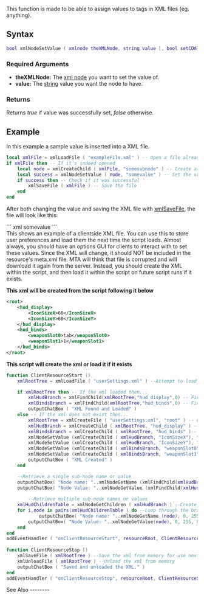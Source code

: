 This function is made to be able to assign values to tags in XML files (eg. <something>anything</something>).

Syntax
------

``` lua
bool xmlNodeSetValue ( xmlnode theXMLNode, string value [, bool setCDATA = false] )            
```

### Required Arguments

-   **theXMLNode:** The [xml node](/xml_node.md "wikilink") you want to set the value of.
-   **value:** The [string](/string.md "wikilink") value you want the node to have.

### Returns

Returns *true* if value was successfully set, *false* otherwise.

Example
-------

<section name="Server Example" class="server" show="false">
In this example a sample value is inserted into a XML file.

``` lua
local xmlFile = xmlLoadFile ( "exampleFile.xml" ) -- Open a file already created
if xmlFile then -- If it's indeed opened
    local node = xmlCreateChild ( xmlFile, "somesubnode" ) -- Create a new subnode
    local success = xmlNodeSetValue ( node, "somevalue" ) -- Set the value of it
    if success then -- Check if it was successful
        xmlSaveFile ( xmlFile ) -- Save the file
    end
end
```

After both changing the value and saving the XML file with [xmlSaveFile](/xmlSaveFile.md "wikilink"), the file will look like this:

<section name="exampleFile.xml" class="server" show="true">
``` xml
<somenode>
    <somesubnode>somevalue</somesubnode>
</somenode>
```

</section>
<section name="Client Example: Save and load from a clientside XML" class="client" show="true">
This shows an example of a clientside XML file. You can use this to store user preferences and load them the next time the script loads. Almost always, you should have an options GUI for clients to interact with to set these values.
Since the XML will change, it should NOT be included in the resource's meta.xml file. MTA will think that file is corrupted and will download it again from the server. Instead, you should create the XML within the script, and then load it within the script on future script runs if it exists.

**This xml will be created from the script following it below**

``` xml
<root>
    <hud_display>
        <IconSizeX>60</IconSizeX>
        <IconSizeY>60</IconSizeY>
    </hud_display>
    <hud_binds>
        <weaponSlot0>tab</weaponSlot0>
        <weaponSlot1>1</weaponSlot1>
    </hud_binds>
</root>
```

**This script will create the xml or load it if it exists**

``` lua
function ClientResourceStart ()
    xmlRootTree = xmlLoadFile ( "userSettings.xml" ) --Attempt to load the xml file 

    if xmlRootTree then -- If the xml loaded then...
        xmlHudBranch = xmlFindChild(xmlRootTree,"hud_display",0) -- Find the hud sub-node
        xmlBindsBranch = xmlFindChild(xmlRootTree,"hud_binds",0) -- Find the binds sub-node
        outputChatBox ( "XML Found and Loaded" )
    else -- If the xml does not exist then...
        xmlRootTree = xmlCreateFile ( "userSettings.xml", "root" ) -- Create the xml file   
        xmlHudBranch = xmlCreateChild ( xmlRootTree, "hud_display" ) -- Create the hud sub-node under the root node
        xmlBindsBranch = xmlCreateChild ( xmlRootTree, "hud_binds" )-- Create the binds sub-node under the root node
        xmlNodeSetValue (xmlCreateChild ( xmlHudBranch, "IconSizeX"), "60" ) --Create sub-node values under the hud sub-node
        xmlNodeSetValue (xmlCreateChild ( xmlHudBranch, "IconSizeY"), "60" ) --Create sub-node values under the hud sub-node
        xmlNodeSetValue (xmlCreateChild ( xmlBindsBranch, "weaponSlot0"), "tab" ) --Create sub-node values under the binds sub-node
        xmlNodeSetValue (xmlCreateChild ( xmlBindsBranch, "weaponSlot1"), "1" ) --Create sub-node values under the binds sub-node
        outputChatBox ( "XML Created" )
    end

    --Retrieve a single sub-node name or value
    outputChatBox( "Node name: "..xmlNodeGetName (xmlFindChild(xmlHudBranch,"IconSizeX",0)), 0, 0, 255 ) --blue outputs
    outputChatBox( "Node Value: "..xmlNodeGetValue (xmlFindChild(xmlHudBranch,"IconSizeX",0)), 0, 0, 255 ) --blue outputs
    
        --Retrieve multiple sub-node names or values    
    xmlHudChildrenTable = xmlNodeGetChildren ( xmlHudBranch ) --Create a table of this branch's children
    for i,node in pairs(xmlHudChildrenTable ) do --Loop through the branch's children for sub-nodes
            outputChatBox( "Node name: "..xmlNodeGetName (node), 0, 255, 0 ) --green outputs
        outputChatBox( "Node Value: "..xmlNodeGetValue(node), 0, 255, 0 ) --green outputs
    end
end
addEventHandler ( "onClientResourceStart", resourceRoot, ClientResourceStart )
 
function ClientResourceStop ()
    xmlSaveFile ( xmlRootTree ) --Save the xml from memory for use next time
    xmlUnloadFile ( xmlRootTree ) --Unload the xml from memory
    outputChatBox ( "Saved and unloaded the XML." )
end
addEventHandler ( "onClientResourceStop", resourceRoot, ClientResourceStop )
```

</section>
See Also
--------
